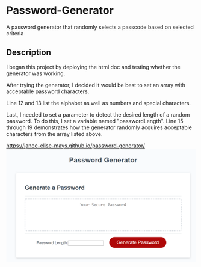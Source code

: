 # Password-Generator
A password generator that randomly selects a passcode based on selected criteria 

## Description 

 I began this project by deploying the html doc and testing whether the generator was working.

After trying the generator, I decided it would be best to set an array with acceptable password characters.

Line 12 and 13 list the alphabet as well as numbers and special characters.

Last, I needed to set a parameter to detect the desired length of a random password. To do this, I set a variable named "passwordLength". Line 15 through 19 demonstrates how the generator randomly acquires acceptable characters from the array listed above. 

<!-- use the pathway below to view the password tool -->
https://janee-elise-mays.github.io/password-generator/
![alt text](assets/images/password-image.jpg)